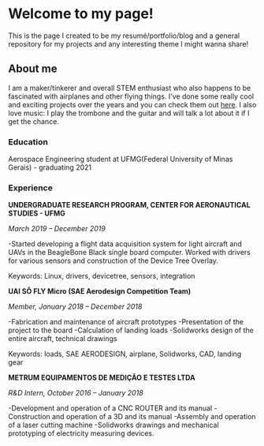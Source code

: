 # Welcome to my page!

This is the page I created to be my resumé/portfolio/blog and a general repository for my projects and any interesting theme I might wanna share!

## About me

I am a maker/tinkerer and overall STEM enthusiast who also happens to be fascinated with airplanes and other flying things. I've done some really cool and exciting projects over the years and you can check them out [here](). I also love music: I play the trombone and the guitar and will talk a lot about it if I get the chance.

### Education
Aerospace Engineering student at UFMG(Federal University of Minas Gerais) - graduating 2021

### Experience

**UNDERGRADUATE RESEARCH PROGRAM, CENTER FOR AERONAUTICAL STUDIES - UFMG**

_March 2019 – December 2019_

-Started developing a flight data acquisition system for light aircraft and UAVs in the BeagleBone Black single board computer. Worked with drivers for various sensors and construction of the Device Tree Overlay.

Keywords: Linux, drivers, devicetree, sensors, integration

**UAI SÔ FLY Micro (SAE Aerodesign Competition Team)**

_Member, January 2018 – December 2018_ 

-Fabrication and maintenance of aircraft prototypes
-Presentation of the project to the board
-Calculation of landing loads
-Solidworks design of the entire aircraft, technical drawings

Keywords: loads, SAE AERODESIGN, airplane, Solidworks, CAD, landing gear

**METRUM EQUIPAMENTOS DE MEDIÇÃO E TESTES LTDA**

_R&D Intern, October 2016 – January 2018_ 

-Development and operation of a CNC ROUTER and its manual
-Construction and operation of a 3D and its manual
-Assembly and operation of a laser cutting machine
-Solidworks drawings and mechanical prototyping of electricity measuring devices.


